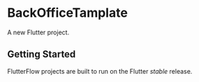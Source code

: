 # BackOfficeTamplate

A new Flutter project.

## Getting Started

FlutterFlow projects are built to run on the Flutter _stable_ release.
